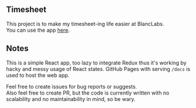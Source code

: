 Timesheet
---

This project is to make my timesheet-ing life easier at BlancLabs.  
You can use the app [here](https://sunakujira1.github.io/timesheet/).

Notes
---

This is a simple React app, too lazy to integrate Redux thus it's working by hacky and messy usage of React states.
GitHub Pages with serving `/docs` is used to host the web app.


Feel free to create issues for bug reports or suggests.  
Also feel free to create PR, but the code is currently written with no scalability and no maintainability in mind, so be wary.
